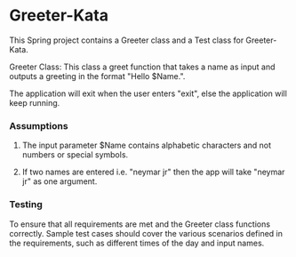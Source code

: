 
# Greeter-Kata
This Spring project contains a Greeter class and a Test class for Greeter-Kata. 

Greeter Class: This class a greet function that takes a name as input and outputs a greeting in the format "Hello $Name.".

The application will exit when the user enters "exit", else the application will keep running. 

### Assumptions
1. The input parameter $Name contains alphabetic characters and not numbers or special symbols.

2. If two names are entered i.e. "neymar jr" then the app will take "neymar jr" as one argument.

### Testing
To ensure that all requirements are met and the Greeter class functions correctly. Sample test cases should cover the various scenarios defined in the requirements, such as different times of the day and input names.